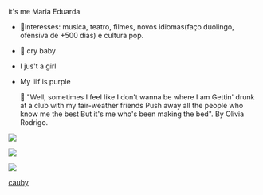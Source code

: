 it's me Maria Eduarda

- 🌙interesses: musica, teatro, filmes, novos idiomas(faço duolingo, ofensiva de +500 dias) e cultura pop.
  
- 🍄 cry baby
  
- I jus't a girl
- My lilf is purple 
  
 
  💜 "Well, sometimes I feel like I don't wanna be where I am
Gettin' drunk at a club with my fair-weather friends
Push away all the people who know me the best
But it's me who's been making the bed". By Olivia Rodrigo.


![](https://media1.tenor.com/m/wzwkN234ne0AAAAC/melanie-martinez.gif)

![](https://media1.tenor.com/m/6cDFmqhSjccAAAAd/enoughformeliv-olivia-rodrigo.gif)

![](https://media1.tenor.com/m/Prvbi7eJeyQAAAAd/melanie-martinez-after-school-melanie-martinez.gif)

[cauby](https://youtu.be/Nhx9QDuqpDM?si=8URrBleK_2BV3Umt)
